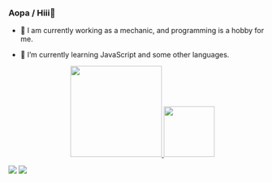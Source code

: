 ### Aopa / Hiii👋

<!--
**juanalmeidaf/juanalmeidaf** is a ✨ _special_ ✨ repository because its `README.md` (this file) appears on your GitHub profile.

Here are some ideas to get you started:


- 🌱 I’m currently learning ...
- 👯 I’m looking to collaborate on ...
- 🤔 I’m looking for help with ...
- 💬 Ask me about ...
- 📫 How to reach me: ...
- 😄 Pronouns: ...
- ⚡ Fun fact: ...
-->
- 🔭 I am currently working as a mechanic, and programming is a hobby for me.
- 🌱 I’m currently learning JavaScript and some other languages.
  
  <div align="center">
  <a href="https://github.com/juanalmeidaf">
  <img height="180em" src="https://github-readme-stats.vercel.app/api?username=juanalmeidaf&show_icons=true&theme=dracula&include_all_commits=true&count_private=true"/>
  <img height="100m" src="https://github-readme-stats.vercel.app/api/top-langs/?username=juanalmeidaf&layout=compact&langs_count=7&theme=dracula"/>
</div>

  
  <div> 
  <a href="https://instagram.com/juanalmeidaf" target="_blank"><img src="https://img.shields.io/badge/-Instagram-%23E4405F?style=for-the-badge&logo=instagram&logoColor=white" target="_blank"></a>
 	<a href="https://www.twitch.tv/juanalmeidaf3" target="_blank"><img src="https://img.shields.io/badge/Twitter-9146FF?style=for-the-badge&logo=twitter&logoColor=blue" target="_blank"></a>
</div>
